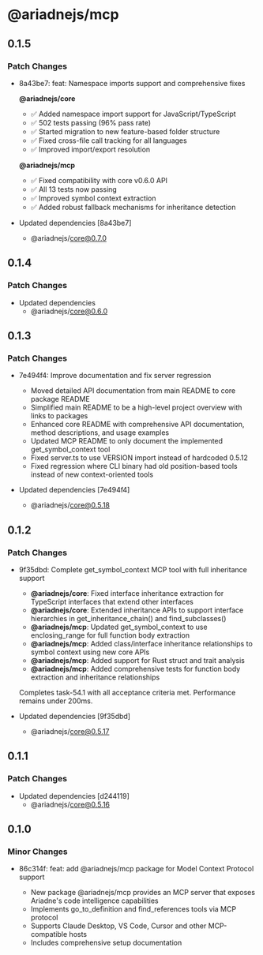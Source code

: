 # @ariadnejs/mcp

## 0.1.5

### Patch Changes

- 8a43be7: feat: Namespace imports support and comprehensive fixes

  **@ariadnejs/core**

  - ✅ Added namespace import support for JavaScript/TypeScript
  - ✅ 502 tests passing (96% pass rate)
  - ✅ Started migration to new feature-based folder structure
  - ✅ Fixed cross-file call tracking for all languages
  - ✅ Improved import/export resolution

  **@ariadnejs/mcp**

  - ✅ Fixed compatibility with core v0.6.0 API
  - ✅ All 13 tests now passing
  - ✅ Improved symbol context extraction
  - ✅ Added robust fallback mechanisms for inheritance detection

- Updated dependencies [8a43be7]
  - @ariadnejs/core@0.7.0

## 0.1.4

### Patch Changes

- Updated dependencies
  - @ariadnejs/core@0.6.0

## 0.1.3

### Patch Changes

- 7e494f4: Improve documentation and fix server regression

  - Moved detailed API documentation from main README to core package README
  - Simplified main README to be a high-level project overview with links to packages
  - Enhanced core README with comprehensive API documentation, method descriptions, and usage examples
  - Updated MCP README to only document the implemented get_symbol_context tool
  - Fixed server.ts to use VERSION import instead of hardcoded 0.5.12
  - Fixed regression where CLI binary had old position-based tools instead of new context-oriented tools

- Updated dependencies [7e494f4]
  - @ariadnejs/core@0.5.18

## 0.1.2

### Patch Changes

- 9f35dbd: Complete get_symbol_context MCP tool with full inheritance support

  - **@ariadnejs/core**: Fixed interface inheritance extraction for TypeScript interfaces that extend other interfaces
  - **@ariadnejs/core**: Extended inheritance APIs to support interface hierarchies in get_inheritance_chain() and find_subclasses()
  - **@ariadnejs/mcp**: Updated get_symbol_context to use enclosing_range for full function body extraction
  - **@ariadnejs/mcp**: Added class/interface inheritance relationships to symbol context using new core APIs
  - **@ariadnejs/mcp**: Added support for Rust struct and trait analysis
  - **@ariadnejs/mcp**: Added comprehensive tests for function body extraction and inheritance relationships

  Completes task-54.1 with all acceptance criteria met. Performance remains under 200ms.

- Updated dependencies [9f35dbd]
  - @ariadnejs/core@0.5.17

## 0.1.1

### Patch Changes

- Updated dependencies [d244119]
  - @ariadnejs/core@0.5.16

## 0.1.0

### Minor Changes

- 86c314f: feat: add @ariadnejs/mcp package for Model Context Protocol support

  - New package @ariadnejs/mcp provides an MCP server that exposes Ariadne's code intelligence capabilities
  - Implements go_to_definition and find_references tools via MCP protocol
  - Supports Claude Desktop, VS Code, Cursor and other MCP-compatible hosts
  - Includes comprehensive setup documentation
